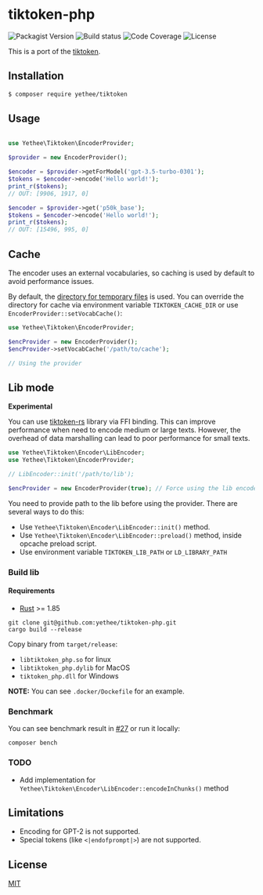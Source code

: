 # tiktoken-php

![Packagist Version](https://img.shields.io/packagist/v/yethee/tiktoken)
![Build status](https://img.shields.io/github/actions/workflow/status/yethee/tiktoken-php/ci.yml?branch=master)
![Code Coverage](https://app.codacy.com/project/badge/Coverage/49ec3803b480478caeca8903b7ff0a69?branch=master)
![License](https://img.shields.io/github/license/yethee/tiktoken-php)

This is a port of the [tiktoken](https://github.com/openai/tiktoken).

## Installation

```bash
$ composer require yethee/tiktoken
```

## Usage

```php

use Yethee\Tiktoken\EncoderProvider;

$provider = new EncoderProvider();

$encoder = $provider->getForModel('gpt-3.5-turbo-0301');
$tokens = $encoder->encode('Hello world!');
print_r($tokens);
// OUT: [9906, 1917, 0]

$encoder = $provider->get('p50k_base');
$tokens = $encoder->encode('Hello world!');
print_r($tokens);
// OUT: [15496, 995, 0]
```

## Cache

The encoder uses an external vocabularies, so caching is used by default
to avoid performance issues.

By default, the [directory for temporary files](https://www.php.net/manual/en/function.sys-get-temp-dir.php) is used.
You can override the directory for cache via environment variable `TIKTOKEN_CACHE_DIR`
or use `EncoderProvider::setVocabCache()`:

```php
use Yethee\Tiktoken\EncoderProvider;

$encProvider = new EncoderProvider();
$encProvider->setVocabCache('/path/to/cache');

// Using the provider
```

## Lib mode

**Experimental**

You can use [tiktoken-rs](https://github.com/zurawiki/tiktoken-rs) library via FFI binding.
This can improve performance when need to encode medium or large texts. However,
the overhead of data marshalling can lead to poor performance for small texts.

```php
use Yethee\Tiktoken\Encoder\LibEncoder;
use Yethee\Tiktoken\EncoderProvider;

// LibEncoder::init('/path/to/lib');

$encProvider = new EncoderProvider(true); // Force using the lib encoder
```

You need to provide path to the lib before using the provider. There are several ways to do this:

* Use `Yethee\Tiktoken\Encoder\LibEncoder::init()` method.
* Use `Yethee\Tiktoken\Encoder\LibEncoder::preload()` method, inside opcache preload script.
* Use environment variable `TIKTOKEN_LIB_PATH` or `LD_LIBRARY_PATH`

### Build lib

#### Requirements

* [Rust](https://www.rust-lang.org/) >= 1.85

```shell
git clone git@github.com:yethee/tiktoken-php.git
cargo build --release
```

Copy binary from `target/release`:

* `libtiktoken_php.so` for linux
* `libtiktoken_php.dylib` for MacOS
* `tiktoken_php.dll` for Windows

**NOTE:** You can see `.docker/Dockefile` for an example.

### Benchmark

You can see benchmark result in [#27](https://github.com/yethee/tiktoken-php/pull/27) or run it locally:

```shell
composer bench
```

### TODO

* Add implementation for `Yethee\Tiktoken\Encoder\LibEncoder::encodeInChunks()` method

## Limitations

* Encoding for GPT-2 is not supported.
* Special tokens (like `<|endofprompt|>`) are not supported.

## License

[MIT](./LICENSE)
